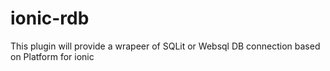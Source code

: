 # ionic-rdb
This plugin will provide a wrapeer of SQLit or Websql DB connection based on Platform for ionic
